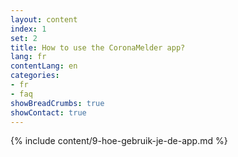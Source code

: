```yaml
---
layout: content
index: 1
set: 2
title: How to use the CoronaMelder app?
lang: fr
contentLang: en
categories:
- fr
- faq
showBreadCrumbs: true
showContact: true
---
```

{% include content/9-hoe-gebruik-je-de-app.md %}
